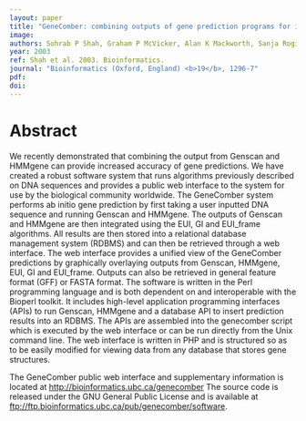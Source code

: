 ```yaml
---
layout: paper
title: "GeneComber: combining outputs of gene prediction programs for improved results."
image: 
authors: Sohrab P Shah, Graham P McVicker, Alan K Mackworth, Sanja Rogic, B F Francis Ouellette
year: 2003
ref: Shah et al. 2003. Bioinformatics.
journal: "Bioinformatics (Oxford, England) <b>19</b>, 1296-7"
pdf: 
doi: 
---
```


# Abstract

We recently demonstrated that combining the output from Genscan and HMMgene can provide increased accuracy of gene predictions. We have created a robust software system that runs algorithms previously described on DNA sequences and provides a public web interface to the system for use by the biological community worldwide. The GeneComber system performs ab initio gene prediction by first taking a user inputted DNA sequence and running Genscan and HMMgene. The outputs of Genscan and HMMgene are then integrated using the EUI, GI and EUI_frame algorithms. All results are then stored into a relational database management system (RDBMS) and can then be retrieved through a web interface. The web interface provides a unified view of the GeneComber predictions by graphically overlaying outputs from Genscan, HMMgene, EUI, GI and EUI_frame. Outputs can also be retrieved in general feature format (GFF) or FASTA format. The software is written in the Perl programming language and is both dependent on and interoperable with the Bioperl toolkit. It includes high-level application programming interfaces (APIs) to run Genscan, HMMgene and a database API to insert prediction results into an RDBMS. The APIs are assembled into the genecomber script which is executed by the web interface or can be run directly from the Unix command line. The web interface is written in PHP and is structured so as to be easily modified for viewing data from any database that stores gene structures.

The GeneComber public web interface and supplementary information is located at http://bioinformatics.ubc.ca/genecomber The source code is released under the GNU General Public License and is available at ftp://ftp.bioinformatics.ubc.ca/pub/genecomber/software.

